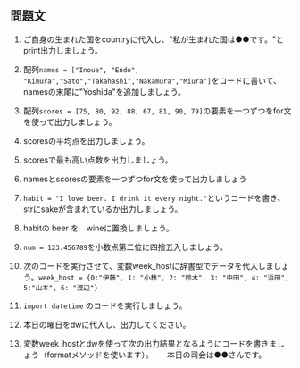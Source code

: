 ## 問題文

1. ご自身の生まれた国をcountryに代入し、"私が生まれた国は●●です。"とprint出力しましょう。
2. 配列`names = ["Inoue", "Endo", "Kimura","Sato","Takahashi","Nakamura","Miura"]`をコードに書いて、 namesの末尾に"Yoshida"を追加しましょう。
3. 配列`scores = [75, 80, 92, 88, 67, 81, 90, 79]`の要素を一つずつをfor文を使って出力しましょう。
4. scoresの平均点を出力しましょう。
5. scoresで最も高い点数を出力しましょう。

6. namesとscoresの要素を一つずつfor文を使って出力しましょう
7. `habit = "I love beer. I drink it every night."`というコードを書き、 strにsakeが含まれているか出力しましょう。
8. habitの beer を　wineに置換しましょう。
9. `num = 123.456789`を小数点第二位に四捨五入しましょう。
10. 次のコードを実行させて、変数week_hostに辞書型でデータを代入しましょう。`week_host = {0:"伊藤", 1: "小林", 2: "鈴木", 3: "中田", 4: "浜田", 5:"山本", 6: "渡辺"}`

11. `import datetime` のコードを実行しましょう。
12. 本日の曜日をdwに代入し、出力してください。
13. 変数week_hostとdwを使って次の出力結果となるようにコードを書きましょう（formatメソッドを使います）。　　
    本日の司会は●●さんです。